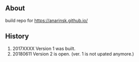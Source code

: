 ## About 

build repo for https://anarinsk.github.io/

## History

  1. 2017XXXX Version 1 was built. 
  2. 20180611 Version 2 is open. (ver. 1 is not upated anymore.)
